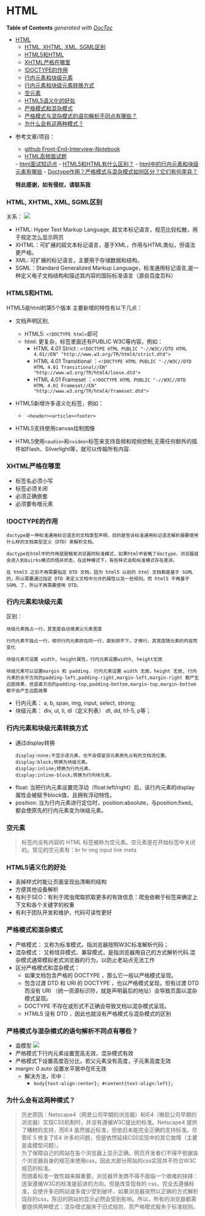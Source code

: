 
# HTML
<!-- START doctoc generated TOC please keep comment here to allow auto update -->
<!-- DON'T EDIT THIS SECTION, INSTEAD RE-RUN doctoc TO UPDATE -->
**Table of Contents**  *generated with [DocToc](https://github.com/thlorenz/doctoc)*

- [HTML](#html)
    - [HTML, XHTML, XML, SGML区别](#html-xhtml-xml-sgml区别)
    - [HTML5和HTML](#html5和html)
    - [XHTML严格在哪里](#xhtml严格在哪里)
    - [!DOCTYPE的作用](#doctype的作用)
    - [行内元素和块级元素](#行内元素和块级元素)
    - [行内元素和块级元素转换方式](#行内元素和块级元素转换方式)
    - [空元素](#空元素)
    - [HTML5语义化的好处](#html5语义化的好处)
    - [严格模式和混杂模式](#严格模式和混杂模式)
    - [严格模式与混杂模式的语句解析不同点有哪些？](#严格模式与混杂模式的语句解析不同点有哪些)
    - [为什么会有这两种模式？](#为什么会有这两种模式)

<!-- END doctoc generated TOC please keep comment here to allow auto update -->


- 参考文章/项目：<br>
  - <a href="https://github.com/CavsZhouyou/Front-End-Interview-Notebook/blob/master/Html/Html">github Front-End-Interview-Notebook</a>
  - <a href="https://juejin.cn/post/6905294475539513352">HTML高频面试题
   </a>
  - <a href="https://juejin.cn/post/6844904180943945742">html面试知识点</a>
  - <a href="https://zhuanlan.zhihu.com/p/111953553">HTML5和HTML有什么区别？</a>
  - <a href="https://www.jianshu.com/p/800e6bb26590">html中的行内元素和块级元素有哪些</a>
  - <a href="https://www.cnblogs.com/wuqiutong/p/5986191.html">Doctype作用？严格模式与混杂模式如何区分？它们有何差异？</a>

  **特此感谢，如有侵权，请联系我**

### HTML, XHTML, XML, SGML区别
关系：
![](https://s2.loli.net/2022/01/03/vObXACFnK3pehLa.png)
- HTML: Hyper Text Markup Language, 超文本标记语言，规范比较松散，用于规定怎么显示网页
- XHTML：可扩展的超文本标记语言，基于XML，作用与HTML类似，但语法更严格。
- XML: 可扩展的标记语言，主要用于存储数据和结构。
- SGML：Standard Generalized Markup Language，标准通用标记语言,是一种定义电子文档结构和描述其内容的国际标准语言（源自百度百科）

### HTML5和HTML
HTML5是html的第5个版本
主要新增的特性有以下几点：
- 文档声明区别,
  - HTML5:
    `<!DOCTYPE html>`即可
  - html: 更复杂，标签里面还有PUBLIC W3C等内容，例如：
    - HTML 4.01 Strict :
      `<!DOCTYPE HTML PUBLIC "-//W3C//DTD HTML 4.01//EN" "http://www.w3.org/TR/html4/strict.dtd">`
    - HTML 4.01 Transitional ：`<!DOCTYPE HTML PUBLIC "-//W3C//DTD HTML 4.01 Transitional//EN"  "http://www.w3.org/TR/html4/loose.dtd">`
    - HTML 4.01 Frameset ：`<!DOCTYPE HTML PUBLIC "-//W3C//DTD HTML 4.01 Frameset//EN"  "http://www.w3.org/TR/html4/frameset.dtd">`
- HTML5新增许多语义化标签，例如：
  - ``` <header><article><footer>```

- HTML5支持使用canvas绘制图像
- HTML5使用`<audio>`和`<video>`标签来支持音频和视频控制,无需任何额外的插件如Flash、Silverlight等，就可以传输所有内容.

### XHTML严格在哪里
- 标签名必须小写
- 标签必须关闭
- 必须正确嵌套
- 必须要有根元素


### !DOCTYPE的作用
```
doctype是一种标准通用标记语言的文档类型声明，目的是告诉标准通用标记语言解析器要使用什么样的文档类型定义（DTD）来解析文档。

doctype在html中的作用就是触发浏览器的标准模式，如果html中省略了doctype，浏览器就会进入到Quirks模式的怪异状态，在这种模式下，有些样式会和标准模式存在差异。

在 html5 之后不再需要指定 DTD 文档，因为 html5 以前的 html 文档都是基于 SGML 的，所以需要通过指定 DTD 来定义文档中允许的属性以及一些规则。而 html5 不再基于 SGML 了，所以不再需要使用 DTD。
```

### 行内元素和块级元素
区别：
```
块级元素独占一行，其宽度自动填满父元素宽度

行内元素不独占一行，相邻行内元素排在同一行，直到排不下，才换行，其宽度随元素的内容而变化

块级元素可设置 width, height属性，行内元素设置width, height无效

块级元素可以设置margin 和 padding. 行内元素设置 width 无效，height 无效, 行内元素的水平方向的padding-left,padding-right,margin-left,margin-right 都产生边距效果，但竖直方向的padding-top,padding-bottom,margin-top,margin-bottom都不会产生边距效果
```

- 行内元素： a, b, span, img, input, select, strong;
- 块级元素： div, ul, li, dl（定义列表） dt, dd, h1-5, p等；

### 行内元素和块级元素转换方式
- 通过display转换
    ```
    display:none;不显示该元素，也不会保留该元素原先占有的文档流位置。
    display:block;转换为块级元素。
    display:inline;转换为行内元素。
    display:inline-block;转换为行内块元素。
    ```
- float:
    当把行内元素设置完浮动（float:left/right）后，该行内元素的display属性会被赋予block值，且拥有浮动特性。
- position: 当为行内元素进行定位时，position:absolute，与position:fixed。都会使原先的行内元素变为块级元素。

### 空元素
> 标签内没有内容的 HTML 标签被称为空元素。空元素是在开始标签中关闭的。常见的空元素有：br hr img input link meta


### HTML5语义化的好处
- 丢掉样式时能让页面呈现出清晰的结构
- 方便其他设备解析
- 有利于SEO：有利于爬虫爬取抓取更多的有效信息：爬虫依赖于标签来确定上下文和各个关键字的权重
- 有利于团队开发和维护，代码可读性更好

### 严格模式和混杂模式
- 严格模式： 又称为标准模式，指浏览器按照W3C标准解析代码；
- 混杂模式： 又称怪异模式、兼容模式，是指浏览器用自己的方式解析代码.混杂模式通常模拟老式浏览器的行为，以防止老站点无法工作
- 区分严格模式和混杂模式：
  - 如果文档包含严格的 DOCTYPE ，那么它一般以严格模式呈现。
  - 包含过渡 DTD 和 URI 的 DOCTYPE ，也以严格模式呈现，但有过渡 DTD 而没有 URI （统一资源标识符，就是声明最后的地址）会导致页面以混杂模式呈现。
  - DOCTYPE 不存在或形式不正确会导致文档以混杂模式呈现。
  - HTML5 没有 DTD ，因此也就没有严格模式与混杂模式的区别


### 严格模式与混杂模式的语句解析不同点有哪些？
- 盒模型
   ![](https://s2.loli.net/2022/01/03/COwU4917SZsjv2n.png)
- 严格模式下行内元素设置宽高无效，混杂模式有效
- 严格模式下设置高度百分比，若父元素没有高度，子元素高度无效
- margin: 0 auto 设置水平居中在IE无效
  - 解决方法，IE中：
    - `body{text-align:center};
  #content{text-align:left};`

### 为什么会有这两种模式？
> 历史原因：Netscape4（网景公司早期的浏览器）和IE4（微软公司早期的浏览器）实现CSS机制时，并没有遵循W3C提出的标准。Netscape4 提供了糟糕的支持，而IE4 虽然接近标准，但依旧未能完全正确的支持标准。尽管IE 5 修复了IE4 许多的问题，但是依然延续CSS实现中的其它故障（主要是盒模型问题）。<br>
> 为了保障自己的网站在各个浏览器上显示正确，网页开发者们不得不依据各个浏览器自身的规范来使用css，因此大部分网站的css实现并不符合W3C规范的标准。<br>
> 而随着标准一致性越来越重要，浏览器开发商不得不面临一个艰难的抉择：逐渐遵循W3C的标准是前进的方向。但是改变现有的 css，完全去遵循标准，会使许多旧网站或多或少受到破坏，如果浏览器突然以正确的方式解析现存的css，陈旧的网站的显示必然会受到影响。所以，所有的浏览器都需要提供两种模式：混杂模式服务于旧式规则，而严格模式服务于标准规则。